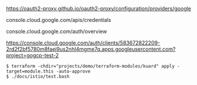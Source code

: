 https://oauth2-proxy.github.io/oauth2-proxy/configuration/providers/google

console.cloud.google.com/apis/credentials

console.cloud.google.com/auth/overview

https://console.cloud.google.com/auth/clients/583672822209-2rd2f2bf5780m8faej9us2nhl4mgme7q.apps.googleusercontent.com?project=gogcp-test-2

```
$ terraform -chdir="projects/demo/terraform-modules/kuard" apply -target=module.this -auto-approve
$ ./docs/istio/test.bash
```
